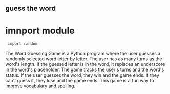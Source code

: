 ## guess the word

# imnport module

<code> import random </code>

The Word Guessing Game is a Python program where the user guesses a randomly selected word letter by letter. The user has as many turns as the word's length. If the guessed letter is in the word, it replaces an underscore in the word's placeholder. The game tracks the user's turns and the word's status. If the user guesses the word, they win and the game ends. If they can't guess it, they lose and the game ends. This game is a fun way to improve vocabulary and spelling.